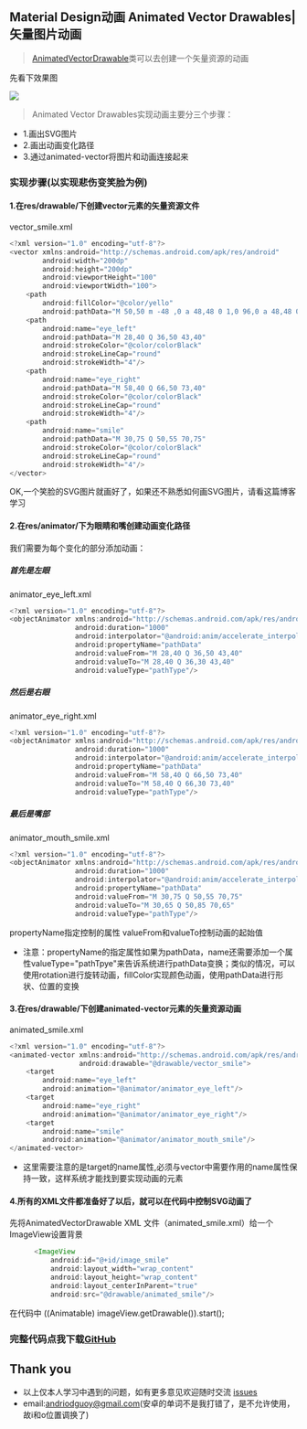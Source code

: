 ## Material Design动画 Animated Vector Drawables|矢量图片动画

> [AnimatedVectorDrawable](https://developer.android.com/reference/android/graphics/drawable/AnimatedVectorDrawable.html)类可以去创建一个矢量资源的动画

先看下效果图

![](https://github.com/CoderGuoy/AndroidNote/blob/master/screenshots/animatedvectordrawable_smile.gif)

> Animated Vector Drawables实现动画主要分三个步骤：<br/>
- 1.画出SVG图片 
- 2.画出动画变化路径 
- 3.通过animated-vector将图片和动画连接起来

### 实现步骤(以实现悲伤变笑脸为例)

####  1.在res/drawable/下创建vector元素的矢量资源文件

vector_smile.xml

```java
<?xml version="1.0" encoding="utf-8"?>
<vector xmlns:android="http://schemas.android.com/apk/res/android"
        android:width="200dp"
        android:height="200dp"
        android:viewportHeight="100"
        android:viewportWidth="100">
    <path
        android:fillColor="@color/yello"
        android:pathData="M 50,50 m -48 ,0 a 48,48 0 1,0 96,0 a 48,48 0 1,0 -96,0"/>
    <path
        android:name="eye_left"
        android:pathData="M 28,40 Q 36,50 43,40"
        android:strokeColor="@color/colorBlack"
        android:strokeLineCap="round"
        android:strokeWidth="4"/>
    <path
        android:name="eye_right"
        android:pathData="M 58,40 Q 66,50 73,40"
        android:strokeColor="@color/colorBlack"
        android:strokeLineCap="round"
        android:strokeWidth="4"/>
    <path
        android:name="smile"
        android:pathData="M 30,75 Q 50,55 70,75"
        android:strokeColor="@color/colorBlack"
        android:strokeLineCap="round"
        android:strokeWidth="4"/>
</vector>
```
OK,一个笑脸的SVG图片就画好了，如果还不熟悉如何画SVG图片，请看这篇博客学习[]()

####  2.在res/animator/下为眼睛和嘴创建动画变化路径

我们需要为每个变化的部分添加动画：

##### 首先是左眼

animator_eye_left.xml

```java
<?xml version="1.0" encoding="utf-8"?>
<objectAnimator xmlns:android="http://schemas.android.com/apk/res/android"
                android:duration="1000"
                android:interpolator="@android:anim/accelerate_interpolator"
                android:propertyName="pathData"
                android:valueFrom="M 28,40 Q 36,50 43,40"
                android:valueTo="M 28,40 Q 36,30 43,40"
                android:valueType="pathType"/>
```

##### 然后是右眼

animator_eye_right.xml

```java
<?xml version="1.0" encoding="utf-8"?>
<objectAnimator xmlns:android="http://schemas.android.com/apk/res/android"
                android:duration="1000"
                android:interpolator="@android:anim/accelerate_interpolator"
                android:propertyName="pathData"
                android:valueFrom="M 58,40 Q 66,50 73,40"
                android:valueTo="M 58,40 Q 66,30 73,40"
                android:valueType="pathType"/>
```

##### 最后是嘴部

animator_mouth_smile.xml

```java
<?xml version="1.0" encoding="utf-8"?>
<objectAnimator xmlns:android="http://schemas.android.com/apk/res/android"
                android:duration="1000"
                android:interpolator="@android:anim/accelerate_interpolator"
                android:propertyName="pathData"
                android:valueFrom="M 30,75 Q 50,55 70,75"
                android:valueTo="M 30,65 Q 50,85 70,65"
                android:valueType="pathType"/>
```

propertyName指定控制的属性
valueFrom和valueTo控制动画的起始值

- 注意：propertyName的指定属性如果为pathData，name还需要添加一个属性valueType="pathTpye"来告诉系统进行pathData变换；类似的情况，可以使用rotation进行旋转动画，fillColor实现颜色动画，使用pathData进行形状、位置的变换

#### 3.在res/drawable/下创建animated-vector元素的矢量资源动画

animated_smile.xml

```java
<?xml version="1.0" encoding="utf-8"?>
<animated-vector xmlns:android="http://schemas.android.com/apk/res/android"
                 android:drawable="@drawable/vector_smile">
    <target
        android:name="eye_left"
        android:animation="@animator/animator_eye_left"/>
    <target
        android:name="eye_right"
        android:animation="@animator/animator_eye_right"/>
    <target
        android:name="smile"
        android:animation="@animator/animator_mouth_smile"/>
</animated-vector>
```

- 这里需要注意的是target的name属性,必须与vector中需要作用的name属性保持一致，这样系统才能找到要实现动画的元素

#### 4.所有的XML文件都准备好了以后，就可以在代码中控制SVG动画了

先将AnimatedVectorDrawable XML 文件（animated_smile.xml）给一个ImageView设置背景

```java
      <ImageView
          android:id="@+id/image_smile"
          android:layout_width="wrap_content"
          android:layout_height="wrap_content"
          android:layout_centerInParent="true"
          android:src="@drawable/animated_smile"/>
```

在代码中 ((Animatable) imageView.getDrawable()).start();

### 



### 完整代码点我下载[GitHub](https://github.com/CoderGuoy/Coder)

## Thank you

- 以上仅本人学习中遇到的问题，如有更多意见欢迎随时交流 [issues](https://github.com/CoderGuoy/MetalDesign/issues/1)
- email:andriodguoy@gmail.com(安卓的单词不是我打错了，是不允许使用，故i和o位置调换了)

